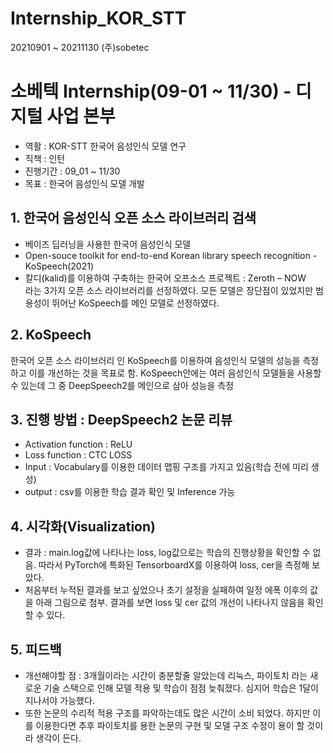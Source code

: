 # Internship_KOR_STT
20210901 ~ 20211130 (주)sobetec
# 소베텍 Internship(09-01 ~ 11/30) - 디지털 사업 본부
- 역활 : KOR-STT 한국어 음성인식 모델 연구
- 직책 : 인턴
- 진행기간 : 09_01 ~ 11/30
- 목표 : 한국어 음성인식 모델 개발
## 1. 한국어 음성인식 오픈 소스 라이브러리 검색
- 베이즈 딥러닝을 사용한 한국어 음성인식 모델
- Open-souce toolkit for end-to-end Korean library speech recognition -KoSpeech(2021)
- 칼디(kalid)를 이용하여 구축하는 한국어 오프소스 프로젝트 : Zeroth – NOW<br>
라는 3가지 오픈 소스 라이브러리를 선정하였다. 모든 모델은 장단점이 있었지만 범용성이 뛰어난 KoSpeech를 메인 모델로 선정하였다.
## 2. KoSpeech
한국어 오픈 소스 라이브러리 인 KoSpeech를 이용하여 음성인식 모델의 성능을 측정하고 이를 개선하는 것을 목표로 함.
KoSpeech안에는 여러 음성인식 모델들을 사용할 수 있는데 그 중 DeepSpeech2를 메인으로 삼아 성능을 측정
## 3. 진행 방법 : DeepSpeech2 논문 리뷰
- Activation function : ReLU
- Loss function : CTC LOSS
- Input : Vocabulary를 이용한 데이터 맵핑 구조를 가지고 있음(학습 전에 미리 생성)
- output : csv를 이용한 학습 결과 확인 및 Inference 가능
## 4. 시각화(Visualization)
- 결과 : main.log값에 나타나는 loss, log값으로는 학습의 진행상황을 확인할 수 없음. 따라서 PyTorch에 특화된 TensorboardX를 이용하여 loss, cer을 측정해 보았다.
- 처음부터 누적된 결과를 보고 싶었으나 초기 설정을 실패하여 일정 에폭 이후의 값을 아래 그림으로 첨부.
결과를 보면 loss 및 cer 값의 개선이 나타나지 않음을 확인 할 수 있다.
## 5. 피드백
- 개선해야할 점 : 3개월이라는 시간이 충분할줄 알았는데 리눅스, 파이토치 라는 새로운 기술 스택으로 인해 모델 적용 및 학습이 점점 늦춰졌다. 심지어 학습은 1달이 지나서야 가능했다.
- 또한 논문의 수리적 적용 구조를 파악하는데도 많은 시간이 소비 되었다. 하지만 이를 이용한다면 추후 파이토치를 용한 논문의 구현 및 모델 구조 수정이 용이 할 것이라 생각이 든다.



